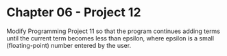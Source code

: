 # Chapter 06 - Project 12

Modify Programming Project 11 so that the program continues adding terms until
the current term becomes less than epsilon, where epsilon is a small
(floating-point) number entered by the user.
